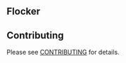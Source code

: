 ## Flocker


## Contributing
Please see [CONTRIBUTING](https://github.com/bigambitions/technology-articles/blob/master/contributing.md) for details.



